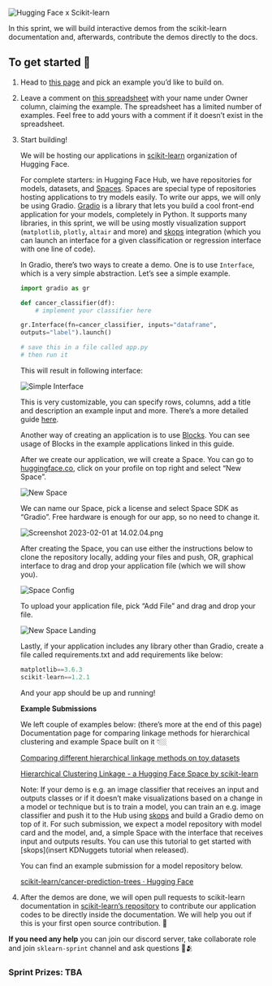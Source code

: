 
![Hugging Face x Scikit-learn](./hfxsklearn.png)

In this sprint, we will build interactive demos from the scikit-learn documentation and, afterwards, contribute the demos directly to the docs.

## To get started 🤩

1. Head to [this page](https://scikit-learn.org/stable/auto_examples/) and pick an example you’d like to build on. 
2. Leave a comment on [this spreadsheet](https://docs.google.com/spreadsheets/d/14EThtIyF4KfpU99Fm2EW3Rz9t6SSEqDyzV4jmw3fjyI/edit?usp=sharing) with your name under Owner column, claiming the example. The spreadsheet has a limited number of examples. Feel free to add yours with a comment if it doesn’t exist in the spreadsheet.
3. Start building!
    
    We will be hosting our applications in [scikit-learn](https://huggingface.co/scikit-learn) organization of Hugging Face. 
    
    For complete starters: in Hugging Face Hub, we have repositories for models, datasets, and [Spaces](https://huggingface.co/spaces). Spaces are special type of repositories hosting applications to try models easily. To write our apps, we will only be using Gradio. [Gradio](https://gradio.app/) is a library that lets you build a cool front-end application for your models, completely in Python. It supports many libraries, in this sprint, we will be using mostly visualization support (`matplotlib`, `plotly`, `altair` and more) and [skops](https://skops.readthedocs.io/en/stable/) integration (which you can launch an interface for a given classification or regression interface with one line of code). 
    
    In Gradio, there’s two ways to create a demo. One is to use `Interface`, which is a very simple abstraction. Let’s see a simple example.
    
    ```python
    import gradio as gr
    
    def cancer_classifier(df):
        # implement your classifier here
    
    gr.Interface(fn=cancer_classifier, inputs="dataframe", 
    outputs="label").launch()
    
    # save this in a file called app.py
    # then run it 
    ```
    
    This will result in following interface:
    
    ![Simple Interface](./interface.png)
    
    This is very customizable, you can specify rows, columns, add a title and description an example input and more. There’s a more detailed guide [here](https://gradio.app/using-gradio-for-tabular-workflows/). 
    
    Another way of creating an application is to use [Blocks](https://gradio.app/quickstart/#blocks-more-flexibility-and-control). You can see usage of Blocks in the example applications linked in this guide. 
    
    After we create our application, we will create a Space. You can go to [huggingface.co](http://huggingface.co), click on your profile on top right and select “New Space”.
    
    ![New Space](new_space.png)
    
    We can name our Space, pick a license and select Space SDK as “Gradio”. Free hardware is enough for our app, so no need to change it.
    
    ![Screenshot 2023-02-01 at 14.02.04.png](https://s3-us-west-2.amazonaws.com/secure.notion-static.com/e60550f5-0d1a-4b51-9ed6-e8cb7f0dad7a/Screenshot_2023-02-01_at_14.02.04.png)
    
    After creating the Space, you can use either the instructions below to clone the repository locally, adding your files and push, OR, graphical interface to drag and drop your application file (which we will show you).
    
    ![Space Config](./space_config.png)
    
    To upload your application file, pick “Add File” and drag and drop your file.
    
    ![New Space Landing](./space_landing.png)
    
    Lastly, if your application includes any library other than Gradio, create a file called requirements.txt and add requirements like below: 
    
    ```python
    matplotlib==3.6.3
    scikit-learn==1.2.1
    ```
    
     And your app should be up and running!
    
    **Example Submissions**
    
    We left couple of examples below: (there’s more at the end of this page)
    Documentation page for comparing linkage methods for hierarchical clustering and example Space built on it 👇🏼 
    
    [Comparing different hierarchical linkage methods on toy datasets](https://scikit-learn.org/stable/auto_examples/cluster/plot_linkage_comparison.html#sphx-glr-auto-examples-cluster-plot-linkage-comparison-py)
    
    [Hierarchical Clustering Linkage - a Hugging Face Space by scikit-learn](https://huggingface.co/spaces/scikit-learn/hierarchical-clustering-linkage)
    
    Note: If your demo is e.g. an image classifier that receives an input and outputs classes or if it doesn’t make visualizations based on a change in a model or technique but is to train a model, you can train an e.g. image classifier and push it to the Hub using [skops](https://skops.readthedocs.io/en/stable/) and build a Gradio demo on top of it. For such submission, we expect a model repository with model card and the model, and, a simple Space with the interface that receives input and outputs results. You can use this tutorial to get started with [skops](insert KDNuggets tutorial when released).
    
    You can find an example submission for a model repository below.
    
    [scikit-learn/cancer-prediction-trees · Hugging Face](https://huggingface.co/scikit-learn/cancer-prediction-trees)
    
4. After the demos are done, we will open pull requests to scikit-learn documentation in [scikit-learn’s repository](https://github.com/scikit-learn/scikit-learn) to contribute our application codes to be directly inside the documentation. We will help you out if this is your first open source contribution. 🤗 

**If you need any help** you can join our discord server, take collaborate role and join `sklearn-sprint` channel and ask questions 🤗🫂 

### Sprint Prizes: TBA